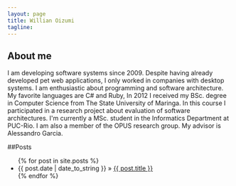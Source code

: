 ```yaml
---
layout: page
title: Willian Oizumi
tagline:
---
```


## About me

I am developing software systems since 2009. Despite having already developed pet web applications, I only worked in companies with desktop systems. 
I am enthusiastic about programming and software architecture. My favorite languages are C# and Ruby,
In 2012 I received my BSc. degree in Computer Science from The State University of Maringa. In this course I participated in a research project about evaluation of software architectures. I'm currently a MSc. student in the Informatics Department at PUC-Rio. I am also a member of the OPUS research group. My advisor is Alessandro Garcia.

##Posts

<ul class="posts">
  {% for post in site.posts %}
    <li><span>{{ post.date | date_to_string }}</span> &raquo; <a href="{{ BASE_PATH }}{{ post.url }}">{{ post.title }}</a></li>
  {% endfor %}
</ul>
